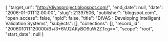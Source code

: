{
  "target_url": "http://divasproject.blogspot.com/", 
  "end_date": null, 
  "date": "2006-01-01T12:00:00", 
  "slug": 21397506, 
  "publisher": "blogspot.com", 
  "open_access": false, 
  "npld": false, 
  "title": "DIVAS : Developing Intelligent Validation Systems", 
  "subjects": [], 
  "collections": [], 
  "record_id": "20060101T120000/B+i3+6VJ2AKyBO9uW2ZTcg==", 
  "scope": "root", 
  "start_date": null
}

